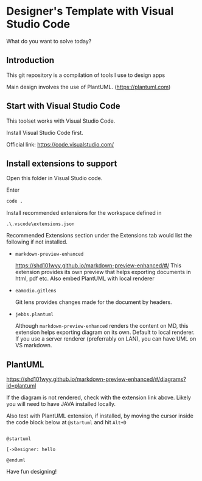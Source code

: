 # Designer's Template with Visual Studio Code

What do you want to solve today?

## Introduction

This git repository is a compilation of tools I use to design apps

Main design involves the use of PlantUML. (https://plantuml.com)

## Start with Visual Studio Code

This toolset works with Visual Studio Code.

Install Visual Studio Code first.

Official link: https://code.visualstudio.com/

## Install extensions to support

Open this folder in Visual Studio code.

Enter 
```cmd
code .
```

Install recommended extensions for the workspace defined in
```
.\.vscode\extensions.json
```

Recommended Extensions section under the Extensions tab would list the following if not installed.

- `markdown-preview-enhanced`

  https://shd101wyy.github.io/markdown-preview-enhanced/#/
  This extension provides its own preview that helps exporting documents in html, pdf etc.
  Also embed PlantUML with local renderer

- `eamodio.gitlens`

  Git lens provides changes made for the document by headers.

- `jebbs.plantuml`

  Although `markdown-preview-enhanced` renders the content on MD, this extension helps exporting diagram on its own.
  Default to local renderer. If you use a server renderer (preferrably on LAN), you can have UML on VS markdown.

## PlantUML

https://shd101wyy.github.io/markdown-preview-enhanced/#/diagrams?id=plantuml

If the diagram is not rendered, check with the extension link above.
Likely you will need to have JAVA installed locally.

Also test with PlantUML extension, if installed, by moving the cursor inside the code block below at `@startuml` and hit `Alt+D`

```plantuml

@startuml

[->Designer: hello

@enduml

```

Have fun designing!